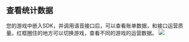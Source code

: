 ## 查看统计数据
您的游戏中嵌入SDK，并调用语音接口后，可以查看账单数据，和接口运营质量。红框圈住的地方可以切换游戏，查看不同的游戏的运营数据。
![](http://imgcache.tce.fsphere.cn/image/mc.qcloudimg.com/static/img/f6f451a2eb57236f77898384999457a0/image.png)

